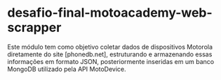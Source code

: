 # desafio-final-motoacademy-web-scrapper
Este módulo tem como objetivo coletar dados de dispositivos Motorola diretamente do site [phonedb.net], estruturando e armazenando essas informações em formato JSON, posteriormente inseridas em um banco MongoDB utilizado pela API MotoDevice.
